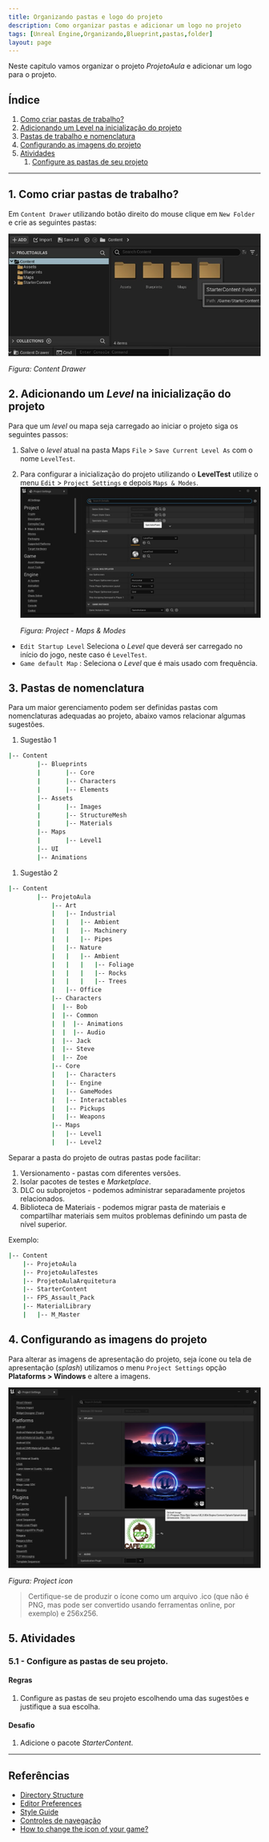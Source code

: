 ```yaml
---
title: Organizando pastas e logo do projeto
description: Como organizar pastas e adicionar um logo no projeto
tags: [Unreal Engine,Organizando,Blueprint,pastas,folder]
layout: page
---
```


Neste capitulo vamos organizar o projeto *ProjetoAula* e adicionar um logo para o projeto.

## Índice
1. [Como criar pastas de trabalho?](#1)
1. [Adicionando um Level na inicialização do projeto](#2)
1. [Pastas de trabalho e nomenclatura](#3)
1. [Configurando as imagens do projeto](#4)
1. [Atividades](#5)
    1. [Configure as pastas de seu projeto](#5.1)

***

<a name="1"></a>
## 1. Como criar pastas de trabalho?
Em `Content Drawer` utilizando botão direito do mouse clique em `New Folder` e crie as seguintes pastas:   

![Content Drawer](imagens/projeto/unreal_engine_content_drawer.jpg)			

*Figura: Content Drawer*

<a name="2"></a>
## 2. Adicionando um *Level* na inicialização do projeto
Para que um *level* ou mapa seja carregado ao iniciar o projeto siga os seguintes passos:  

1. Salve o *level* atual na pasta Maps `File` > `Save Current Level As` com o nome `LevelTest`.
1. Para configurar a inicialização do projeto utilizando o **LevelTest** utilize o menu `Edit` > `Project Settings` e depois `Maps & Modes`.   
	![Project - Maps & Modes](imagens/projeto/unreal_engine_maps_modes.jpg)			

	*Figura: Project - Maps & Modes*

- `Edit Startup Level` Seleciona o *Level* que deverá ser carregado no início do jogo, neste caso é `LevelTest`.
- `Game default Map` : Seleciona o *Level* que é mais usado com frequência.

## 3. Pastas de nomenclatura
Para um maior gerenciamento podem ser definidas pastas com nomenclaturas adequadas ao projeto, abaixo vamos relacionar algumas sugestões.

1. Sugestão 1
```bash
|-- Content
		|-- Blueprints
		|		|-- Core
		|		|-- Characters
		|		|-- Elements
		|-- Assets
		|		|-- Images
		|		|-- StructureMesh
		|		|-- Materials
		|-- Maps
		|		|-- Level1
		|-- UI
		|-- Animations
```

1. Sugestão 2
```bash
|-- Content
		|-- ProjetoAula
			|-- Art
			|	|-- Industrial
			|	|	|-- Ambient
			|	|	|-- Machinery
			|	|	|-- Pipes
			|	|-- Nature
			|	|	|-- Ambient
			|	|	|	|-- Foliage
			|	|	|	|-- Rocks
			|	|	|	|-- Trees
			|	|-- Office
			|-- Characters
			|  |-- Bob
			|  |-- Common
			|  |  |-- Animations
			|  |  |-- Audio
			|  |-- Jack
			|  |-- Steve
			|  |-- Zoe						
			|-- Core
			|	|-- Characters
			|	|-- Engine
			|	|-- GameModes
			|	|-- Interactables
			|	|-- Pickups
			|	|-- Weapons
			|-- Maps
			|	|-- Level1
			|	|-- Level2
```

Separar a pasta do projeto de outras pastas pode facilitar:
1. Versionamento - pastas com diferentes versões.
1. Isolar pacotes de testes e *Marketplace*.
1. DLC ou subprojetos - podemos administrar separadamente projetos relacionados.
1. Biblioteca de Materiais - podemos migrar pasta de materiais e compartilhar materiais sem muitos problemas definindo um pasta de nível superior.

Exemplo:
```bash
|-- Content
	|-- ProjetoAula
	|-- ProjetoAulaTestes
	|-- ProjetoAulaArquitetura
	|-- StarterContent
	|-- FPS_Assault_Pack
	|-- MaterialLibrary
	|	|-- M_Master
```		

<a name="4"></a>
## 4. Configurando as imagens  do projeto
Para alterar as imagens de apresentação do projeto, seja ícone ou tela de apresentação (*splash*) utilizamos o menu `Project Settings` opção **Plataforms > Windows** e altere a imagens.

![unreal_engine_project_icon](imagens/projeto/unreal_engine_project_icon.jpg)		

*Figura: Project icon*

> Certifique-se de produzir o ícone como um arquivo .ico (que não é PNG, mas pode ser convertido usando ferramentas online, por exemplo) e 256x256.

<a name="5"></a>
## 5. Atividades
<a name="5.1"></a>
### 5.1 - Configure as pastas de seu projeto.
#### Regras
1. Configure as pastas de seu projeto escolhendo uma das sugestões e justifique a sua escolha.

#### Desafio      
1. Adicione o pacote *StarterContent*.

***
## Referências
- [Directory Structure](https://docs.unrealengine.com/en-US/Engine/Basics/DirectoryStructure/index.html)  
- [Editor Preferences](https://docs.unrealengine.com/en-US/Engine/UI/index.html)  
- [Style Guide](https://github.com/Allar/ue4-style-guide/blob/master/README.md)  
- [Controles de navegação](https://docs.unrealengine.com/en-US/Engine/UI/LevelEditor/Viewports/ViewportControls/index.html)
- [How to change the icon of your game?](https://answers.unrealengine.com/questions/397901/how-to-change-the-icon-of-your-game.html)
